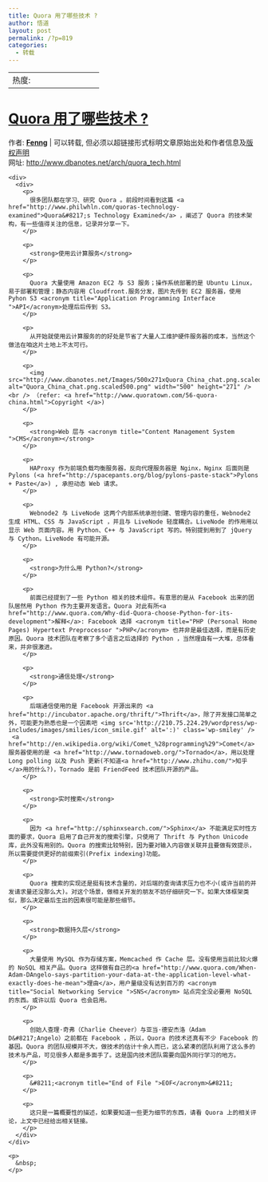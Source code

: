 ```yaml
---
title: Quora 用了哪些技术 ?
author: 悟道
layout: post
permalink: /?p=819
categories:
  - 转载
---
```

<table>
  <tr cellpadding=0><td>
    热度:
  </td><td cellpadding=0><img src='http://210.75.224.29/wordpress/wp-content/plugins/statpresscn/images/sun.gif' width=10 height=10 border=0 /></td><td cellpadding=0><img src='http://210.75.224.29/wordpress/wp-content/plugins/statpresscn/images/sun_dark.gif' width=10 height=10 border=0 /></td><td cellpadding=0><img src='http://210.75.224.29/wordpress/wp-content/plugins/statpresscn/images/sun_dark.gif' width=10 height=10 border=0 /></td><td cellpadding=0><img src='http://210.75.224.29/wordpress/wp-content/plugins/statpresscn/images/sun_dark.gif' width=10 height=10 border=0 /></td><td cellpadding=0><img src='http://210.75.224.29/wordpress/wp-content/plugins/statpresscn/images/sun_dark.gif' width=10 height=10 border=0 /></td></tr>
</table>

<div>
  <a href="http://www.dbanotes.net/arch/quora_tech.html"></p> <h1 id="page-title">
    Quora 用了哪些技术 ?
  </h1>
  
  <p>
    </a></div> <div>
      作者: <strong><a href="http://www.dbanotes.net/">Fenng</a></strong> | 可以转载, 但必须以超链接形式标明文章原始出处和作者信息及<a href="http://creativecommons.org/licenses/by/2.5/cn/">版权声明</a><br /> 网址: <a href="http://www.dbanotes.net/arch/quora_tech.html">http://www.dbanotes.net/arch/quora_tech.html</a>
    </div>
    
    <div>
      <div>
        <p>
          很多团队都在学习、研究 Quora 。前段时间看到这篇 <a href="http://www.philwhln.com/quoras-technology-examined">Quora&#8217;s Technology Examined</a> ，阐述了 Quora 的技术架构，有一些值得关注的信息，记录并分享一下。
        </p>
        
        <p>
          <strong>使用云计算服务</strong>
        </p>
        
        <p>
          Quora 大量使用 Amazon EC2 与 S3 服务；操作系统部署的是 Ubuntu Linux，易于部署和管理；静态内容用 Cloudfront.服务分发，图片先传到 EC2 服务器，使用 Pyhon S3 <acronym title="Application Programming Interface ">API</acronym>处理后后传到 S3。
        </p>
        
        <p>
          从开始就使用云计算服务的的好处是节省了大量人工维护硬件服务器的成本，当然这个做法在咱这片土地上不太可行。
        </p>
        
        <p>
          <img src="http://www.dbanotes.net/Images/500x271xQuora_China_chat.png.scaled500.png.pagespeed.ic.dO73chlNjM.png" alt="Quora_China_chat.png.scaled500.png" width="500" height="271" /><br /> （refer: <a href="http://www.quoratown.com/56-quora-china.html">Copyright </a>)
        </p>
        
        <p>
          <strong>Web 层与 <acronym title="Content Management System ">CMS</acronym></strong>
        </p>
        
        <p>
          HAProxy 作为前端负载均衡服务器，反向代理服务器是 Nginx，Nginx 后面则是 Pylons (<a href="http://spacepants.org/blog/pylons-paste-stack">Pylons + Paste</a>) , 承担动态 Web 请求。
        </p>
        
        <p>
          Webnode2 与 LiveNode 这两个内部系统承担创建、管理内容的重任，Webnode2 生成 HTML、CSS 与 JavaScript ，并且与 LiveNode 轻度耦合。LiveNode 的作用用以显示 Web 页面内容。用 Python、C++ 与 JavaScript 写的。特别提到用到了 jQuery 与 Cython。LiveNode 有可能开源。
        </p>
        
        <p>
          <strong>为什么用 Python?</strong>
        </p>
        
        <p>
          前面已经提到了一些 Python 相关的技术组件。有意思的是从 Facebook 出来的团队居然用 Python 作为主要开发语言。Quora 对此有所<a href="http://www.quora.com/Why-did-Quora-choose-Python-for-its-development">解释</a>: Facebook 选择 <acronym title="PHP (Personal Home Pages) Hypertext Preprocessor ">PHP</acronym> 也并非是最佳选择，而是有历史原因。Quora 技术团队在考察了多个语言之后选择的 Python ，当然理由有一大堆，总体看来，并非很激进。
        </p>
        
        <p>
          <strong>通信处理</strong>
        </p>
        
        <p>
          后端通信使用的是 Facebook 开源出来的 <a href="http://incubator.apache.org/thrift/">Thrift</a>，除了开发接口简单之外，可能更为熟悉也是一个因素吧 <img src='http://210.75.224.29/wordpress/wp-includes/images/smilies/icon_smile.gif' alt=':)' class='wp-smiley' />  <a href="http://en.wikipedia.org/wiki/Comet_%28programming%29">Comet</a> 服务器使用的是 <a href="http://www.tornadoweb.org/">Tornado</a>，用以处理 Long polling 以及 Push 更新(不知道<a href="http://www.zhihu.com/">知乎</a>用的什么?)，Tornado 是前 FriendFeed 技术团队开源的产品。
        </p>
        
        <p>
          <strong>实时搜索</strong>
        </p>
        
        <p>
          因为 <a href="http://sphinxsearch.com/">Sphinx</a> 不能满足实时性方面的要求，Quora 启用了自己开发的搜索引擎，只使用了 Thrift 与 Python Unicode 库，此外没有用别的。Quora 的搜索比较特别，因为要对输入内容做关联并且要做有效提示，所以需要提供更好的前缀索引(Prefix indexing)功能。
        </p>
        
        <p>
          Quora 搜索的实现还是挺有技术含量的，对后端的查询请求压力也不小(或许当前的并发请求量还没那么大)。对这个场景，做相关开发的朋友不妨仔细研究一下。如果大体框架类似，那么决定最后生出的因素很可能是那些细节。
        </p>
        
        <p>
          <strong>数据持久层</strong>
        </p>
        
        <p>
          大量使用 MySQL 作为存储方案，Memcached 作 Cache 层。没有使用当前比较火爆的 NoSQL 相关产品。Quora 这样做有自己的<a href="http://www.quora.com/When-Adam-DAngelo-says-partition-your-data-at-the-application-level-what-exactly-does-he-mean">理由</a>，用户量级没有达到百万的 <acronym title="Social Networking Service ">SNS</acronym> 站点完全没必要用 NoSQL 的东西。或许以后 Quora 也会启用。
        </p>
        
        <p>
          创始人查理·奇弗（Charlie Cheever）与亚当·德安杰洛（Adam D&#8217;Angelo）之前都在 Facebook ，所以，Quora 的技术还真有不少 Facebook 的基因。Quora 的团队规模并不大，做技术的估计十余人而已，这么紧凑的团队利用了这么多的技术与产品，可见很多人都是多面手了。这是国内技术团队需要向国外同行学习的地方。
        </p>
        
        <p>
          &#8211;<acronym title="End of File ">EOF</acronym>&#8211;
        </p>
        
        <p>
          这只是一篇概要性的描述，如果要知道一些更为细节的东西，请看 Quora 上的相关评论，上文中已经给出相关链接。
        </p>
      </div>
    </div>
    
    <p>
      &nbsp;
    </p>